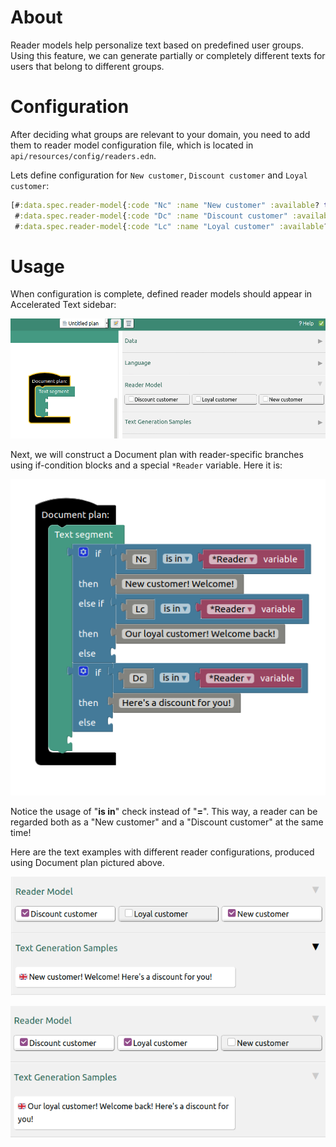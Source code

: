 # About

Reader models help personalize text based on predefined user groups. Using this feature, we can generate partially or completely different texts for users that belong to different groups.

# Configuration

After deciding what groups are relevant to your domain, you need to add them to reader model configuration file, which is located in `api/resources/config/readers.edn`.

Lets define configuration for `New customer`, `Discount customer` and `Loyal customer`:
```clojure
[#:data.spec.reader-model{:code "Nc" :name "New customer" :available? true}
 #:data.spec.reader-model{:code "Dc" :name "Discount customer" :available? true}
 #:data.spec.reader-model{:code "Lc" :name "Loyal customer" :available? true}]
```

# Usage

When configuration is complete, defined reader models should appear in Accelerated Text sidebar:

![reader-model-sidebar](assets/sidebar/reader-model.png)

Next, we will construct a Document plan with reader-specific branches using if-condition blocks and a special `*Reader` variable. Here it is:

![reader-model-doc-plan](assets/examples/reader-model-doc-plan.png)

Notice the usage of "**is in**" check instead of "**=**". This way, a reader can be regarded both as a "New customer" and a "Discount customer" at the same time!

Here are the text examples with different reader configurations, produced using Document plan pictured above.

![reader-model-doc-plan](assets/examples/reader-model-example-1.png)

![reader-model-doc-plan](assets/examples/reader-model-example-2.png)

